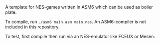 A template for NES-games written in ASM6 which can be used as boiler plate.

To compile, run `./asm6 main.asm main.nes`. An ASM6-compiler is not included in this repository.

To test, first compile then run via an NES-emulator like FCEUX or Mesen.
